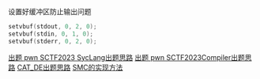 
设置好缓冲区防止输出问题
```c
setvbuf(stdout, 0, 2, 0);
setvbuf(stdin, 0, 1, 0);
setvbuf(stderr, 0, 2, 0);
```
[出题 pwn SCTF2023 SycLang出题思路](https://ywhkkx.github.io/2023/06/21/SycLang出题思路/)
[出题 pwn SCTF2023Compiler出题思路](https://ywhkkx.github.io/2023/06/21/Compiler%E5%87%BA%E9%A2%98%E6%80%9D%E8%B7%AF/)
[CAT_DE出题思路](https://ywhkkx.github.io/2023/06/11/CAT_DE%E5%87%BA%E9%A2%98%E6%80%9D%E8%B7%AF/)
[SMC的实现方法](https://www.cnblogs.com/Here-is-SG/p/17153081.html)
